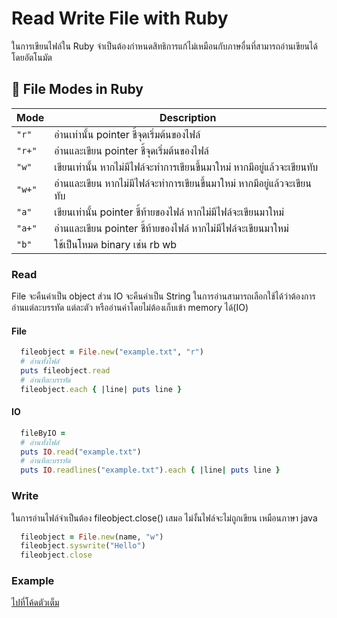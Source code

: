 # Read Write File with Ruby
ในการเขียนไฟล์ใน Ruby จำเป็นต้องกำหนดสิทธิการแก้ไม่เหมือนกับภาษอื่นที่สามารถอ่านเขียนได้โดยอัตโนมัต
## 📌 File Modes in Ruby

| Mode | Description |
|------|-------------|
| `"r"`   | อ่านเท่านั้น pointer ชี้จุดเริ่มต้นของไฟล์ |
| `"r+"`  | อ่านและเขียน pointer ชี้จุดเริ่มต้นของไฟล์ |
| `"w"`   | เขียนเท่านั้น หากไม่มีไฟล์จะทำการเขียนขึ้นมาใหม่ หากมีอยู่แล้วจะเขียนทับ|
| `"w+"`  | อ่านและเขียน หากไม่มีไฟล์จะทำการเขียนขึ้นมาใหม่ หากมีอยู่แล้วจะเขียนทับ |
| `"a"`   | เขียนเท่านั้น pointer ชี้ท้ายของไฟล์ หากไม่มีไฟล์จะเขียนมาใหม่ |
| `"a+"`  | อ่านและเขียน pointer ชี้ท้ายของไฟล์ หากไม่มีไฟล์จะเขียนมาใหม่ |
| `"b"`   | ใช้เป็นโหมด binary เช่น rb wb |

### Read
File จะคืนค่าเป็น object ส่วน IO จะคืนค่าเป็น String 
ในการอ่านสามารถเลือกใช้ได้ว่าต้องการอ่านแต่ละบรรทัด แต่ละตัว หรืออ่านค่าโดยไม่ต้องเก็บเข้า memory ได้(IO) 
#### File
```ruby
  fileobject = File.new("example.txt", "r")
  # อ่านทั้งไฟล์ 
  puts fileobject.read
  # อ่านทีละบรรทัด
  fileobject.each { |line| puts line }
```

#### IO
```ruby
  fileByIO = 
  # อ่านทั้งไฟล์ 
  puts IO.read("example.txt") 
  # อ่านทีละบรรทัด
  puts IO.readlines("example.txt").each { |line| puts line }
```

### Write
ในการอ่านไฟล์จำเป็นต้อง fileobject.close() เสมอ ไม่งั้นไฟล์จะไม่ถูกเขียน เหมือนภาษา java
```ruby
  fileobject = File.new(name, "w")
  fileobject.syswrite("Hello")
  fileobject.close
```
### Example
[ไปที่โค้ดตัวเต็ม](io.ruby)
